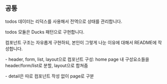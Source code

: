
<h2>공통</h2>
<p> todos 데이터는 리덕스를 사용해서 전역으로 상태를 관리합니다. </p>
<p> todos 모듈은 Ducks 패턴으로 구현합니다. </p>
<p> 컴포넌트 구조는 자유롭게 구현하되, 본인이 그렇게 나눈 이유에 대해서 README에 작성합니다.</p>
<p> - header, form, list, layout으로 컴포넌트 구성: home page 내 구성요소들을 header/form/list로 분할, layout으로 합쳐줌 </p>
<p> - detail은 따로 컴포넌트 작성 없이 page로 구분 </p>
